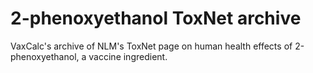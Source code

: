 # 2-phenoxyethanol ToxNet archive
VaxCalc's archive of NLM's ToxNet page on human health effects of 2-phenoxyethanol, a vaccine ingredient.
